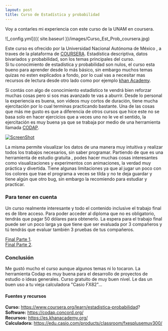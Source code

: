 ```yaml
---
layout: post
title: Curso de Estadística y probabilidad 
---
```


Voy a contarles mi experiencia con este curso de la UNAM en coursera.

![_config.yml]({{ site.baseurl }}/images/Curso_Est_Prob_coursera.jpg)

Este curso es ofrecido por la Universidad Nacional Autónoma de México , a traves de la plataforma de [COURSERA](https://www.coursera.org/). 
Estadística descriptiva, datos bivariados y probabilidad, son los temas principales del curso.    
Si tu conocimiento de estadística y probabilidad son nulos, el curso esta bueno para aprender desde lo más básico, sin embargo muchos temas quizas no esten explicados a fondo, por lo cual vas a necesitar mas recursos de lectura desde otro lado como por ejemplo [khan Academy](https://es.khanacademy.org/).   

Si contás con algo de conocimiento estadístico te vendrá bien reforzar muchas cosas pero si sos mas avanzado te vas a aburrir.
Desde lo personal la experiencia es buena, son videos muy cortos de duración, tiene mucha ejercitación por lo cual terminas practicando bastante.
Una de las cosas que más me gusto es que a diferencia de otros cursos que hice este no se basa solo en hacer ejercicios que a veces uno no le ve el sentido, la ejercitación es muy buena ya que se trabaja por medio de una herramienta llamada [CODAP](https://codap.concord.org/).

[![ScreenShot](https://codap.concord.org/wp-content/themes/cc/img/codap-logo.png)](https://codap.concord.org/wp-content/uploads/2017/03/codap.mp4)

La misma permite visualizar los datos de una manera muy intuitiva y realizar todos los trabajos necesarios, sin saber programar. Partiendo de que es una herramienta de estudio gratuita , podes hacer muchas cosas interesantes como visualizaciones y experimentos con animaciones, la verdad muy práctica y divertida.
Tiene algunas limitaciones ya que al jugar un poco con los colores que trae el programa a veces se tilda y no te deja guardar y tiene algún que otro bug, sin embargo la recomiendo para estudiar y practicar.

### Para tener en cuenta

Un curso realmente interesante y todo el contenido inclusive el trabajo final es de libre acceso.
Para poder acceder al diploma que no es obligatorio, tendrás que pagar 50 dólares para obtenerlo.
La espera para el trabajo final puede ser un poco larga ya que tiene que ser evaluada por 3 compañeros y tú tendrás que evaluar también 3 pruebas de tus compañeros.   

[Final Parte 1](https://github.com/Azhura/Cursos/blob/master/Reportes/Trabajo_Final_p1.pdf).   
[Final Parte 2](https://github.com/Azhura/Cursos/blob/master/Reportes/Trabajo_Final_p2.pdf).      

### Conclusión
Me gustó mucho el curso aunque algunos temas ni lo tocaron.
La herramienta Codap es muy buena para el desarrollo de proyectos de estudio o ideas generales.
Curso gratuito de muy buen nivel.
Le das un buen uso a tu vieja calculadora "Casio FX82"...

#### Fuentes y recursos

**Curso:** https://www.coursera.org/learn/estadistica-probabilidad?   
**Software:** https://codap.concord.org/   
**Recursos:** https://es.khanacademy.org/   
**Calculadora:** https://edu.casio.com/products/classroom/fxesplusemuv300/   
